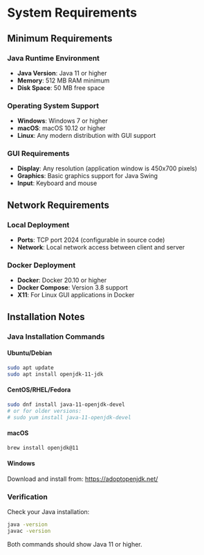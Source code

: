 # System Requirements

## Minimum Requirements

### Java Runtime Environment
- **Java Version**: Java 11 or higher
- **Memory**: 512 MB RAM minimum
- **Disk Space**: 50 MB free space

### Operating System Support
- **Windows**: Windows 7 or higher
- **macOS**: macOS 10.12 or higher  
- **Linux**: Any modern distribution with GUI support

### GUI Requirements
- **Display**: Any resolution (application window is 450x700 pixels)
- **Graphics**: Basic graphics support for Java Swing
- **Input**: Keyboard and mouse

## Network Requirements

### Local Deployment
- **Ports**: TCP port 2024 (configurable in source code)
- **Network**: Local network access between client and server

### Docker Deployment
- **Docker**: Docker 20.10 or higher
- **Docker Compose**: Version 3.8 support
- **X11**: For Linux GUI applications in Docker

## Installation Notes

### Java Installation Commands

#### Ubuntu/Debian
```bash
sudo apt update
sudo apt install openjdk-11-jdk
```

#### CentOS/RHEL/Fedora
```bash
sudo dnf install java-11-openjdk-devel
# or for older versions:
# sudo yum install java-11-openjdk-devel
```

#### macOS
```bash
brew install openjdk@11
```

#### Windows
Download and install from: https://adoptopenjdk.net/

### Verification
Check your Java installation:
```bash
java -version
javac -version
```

Both commands should show Java 11 or higher.